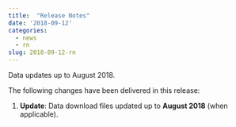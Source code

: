 ```yaml
---
title:  "Release Notes"
date: '2018-09-12'
categories:
  - news
  - rn
slug: 2018-09-12-rn
---
```


Data updates up to August 2018.

The following changes have been delivered in this release:

1. **Update**: Data download files updated up to **August 2018** (when applicable).
